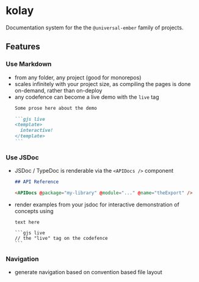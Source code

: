 # kolay

Documentation system for the the `@universal-ember` family of projects.

## Features

### Use Markdown

- from any folder, any project (good for monorepos)
- scales infinitely with your project size, as compiling the pages is done on-demand, rather than on-deploy
- any codefence can become a live demo with the `live` tag
  ~~~md
  Some prose here about the demo

  ```gjs live
  <template>
    interactive!
  </template>
  ```
  ~~~

### Use JSDoc

- JSDoc / TypeDoc is renderable via the `<APIDocs />` component
  ~~~md
  ## API Reference

  <APIDocs @package="my-library" @module="..." @name="theExport" />

  ~~~
- render examples from your jsdoc for interactive demonstration of concepts using 
  ~~~
  text here

  ```gjs live
  // the "live" tag on the codefence
  ```
  ~~~

### Navigation 

- generate navigation based on convention based file layout
